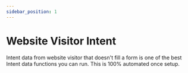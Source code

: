 ```yaml
---
sidebar_position: 1
---
```


# Website Visitor Intent

Intent data from website visitor that doesn't fill a form is one of the best Intent data functions you can run. This is 100% automated once setup.


